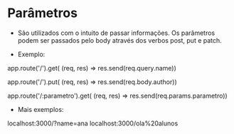 # Parâmetros

* São utilizados com o intuito de passar informações. Os parâmetros podem ser passados pelo body através dos verbos post, put e patch.

* Exemplo:

app.route('/').get( (req, res) => res.send(req.query.name))

app.route('/').put( (req, res) => res.send(req.body.author))

app.route('/:parametro').get( (req, res) => res.send(req.params.parametro))

* Mais exemplos:

localhost:3000/?name=ana
localhost:3000/ola%20alunos